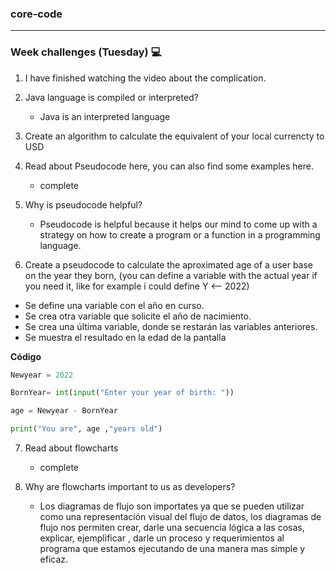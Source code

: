 ### core-code
---
### Week challenges (Tuesday) 💻
1. I have finished watching the video about the complication.

2.  Java language is compiled or interpreted?
    - Java is an interpreted language

3. Create an algorithm to calculate the equivalent of your local currencty to USD

4. Read about Pseudocode here, you can also find some examples here. 
   - complete
5. Why is pseudocode helpful?
 
   - Pseudocode is helpful because it helps our mind to come up with a strategy on how to create a program or a function in a programming language.

6. Create a pseudocode to calculate the aproximated age of a user base on the year they born, (you can define a variable with the actual year if you need it, like for example i could define Y <-- 2022)
  - Se define una variable con el año en curso.
  - Se crea otra variable que solicite el año de nacimiento.
  - Se crea una última variable, donde se restarán las variables anteriores.
  - Se muestra el resultado en la edad de la pantalla

 **Código**
 
 ``` python
 Newyear = 2022 
 
 BornYear= int(input("Enter your year of birth: "))
 
 age = Newyear - BornYear
 
 print("You are", age ,"years old")
 
 ```
 
 7. Read about flowcharts
    - complete
 
 8. Why are flowcharts important to us as developers?
    - Los diagramas de flujo son importates ya que se pueden utilizar como una representación visual del flujo de datos, los diagramas de flujo nos permiten crear, darle una secuencia lógica a las cosas, explicar, ejemplificar , darle un proceso y requerimientos al programa que estamos ejecutando de una manera mas simple y eficaz.
 
 
 
 
 
 
 
 
 
 
 
 
 
 
 
 
 
 
 
 
 
 
 
 
